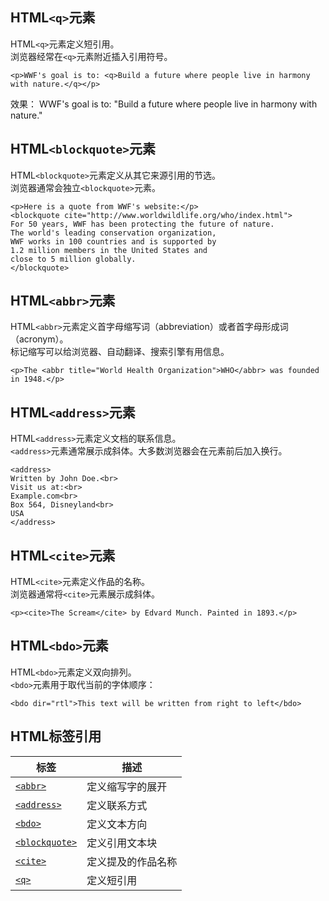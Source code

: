## HTML`<q>`元素
HTML`<q>`元素定义短引用。  
浏览器经常在`<q>`元素附近插入引用符号。
```
<p>WWF's goal is to: <q>Build a future where people live in harmony with nature.</q></p>
```
效果： WWF's goal is to: "Build a future where people live in harmony with nature."
## HTML`<blockquote>`元素
HTML`<blockquote>`元素定义从其它来源引用的节选。  
浏览器通常会独立`<blockquote>`元素。
```
<p>Here is a quote from WWF's website:</p>
<blockquote cite="http://www.worldwildlife.org/who/index.html">
For 50 years, WWF has been protecting the future of nature.
The world's leading conservation organization,
WWF works in 100 countries and is supported by
1.2 million members in the United States and
close to 5 million globally.
</blockquote>
```
## HTML`<abbr>`元素
HTML`<abbr>`元素定义首字母缩写词（abbreviation）或者首字母形成词（acronym）。  
标记缩写可以给浏览器、自动翻译、搜索引擎有用信息。
```
<p>The <abbr title="World Health Organization">WHO</abbr> was founded in 1948.</p>
```
## HTML`<address>`元素
HTML`<address>`元素定义文档的联系信息。  
`<address>`元素通常展示成斜体。大多数浏览器会在元素前后加入换行。
```
<address>
Written by John Doe.<br>
Visit us at:<br>
Example.com<br>
Box 564, Disneyland<br>
USA
</address>
```
## HTML`<cite>`元素
HTML`<cite>`元素定义作品的名称。  
浏览器通常将`<cite>`元素展示成斜体。
```
<p><cite>The Scream</cite> by Edvard Munch. Painted in 1893.</p>
```
## HTML`<bdo>`元素
HTML`<bdo>`元素定义双向排列。  
`<bdo>`元素用于取代当前的字体顺序：
```
<bdo dir="rtl">This text will be written from right to left</bdo>
```
## HTML标签引用
|标签|描述|
|-|-|
|[`<abbr>`](https://www.w3schools.com/tags/tag_abbr.asp)|定义缩写字的展开|
|[`<address>`](https://www.w3schools.com/tags/tag_address.asp)|定义联系方式|
|[`<bdo>`](https://www.w3schools.com/tags/tag_bdo.asp)|定义文本方向|
|[`<blockquote>`](https://www.w3schools.com/tags/tag_blockquote.asp)|定义引用文本块|
|[`<cite>`](https://www.w3schools.com/tags/tag_cite.asp)|定义提及的作品名称|
|[`<q>`](https://www.w3schools.com/tags/tag_q.asp)|定义短引用|
